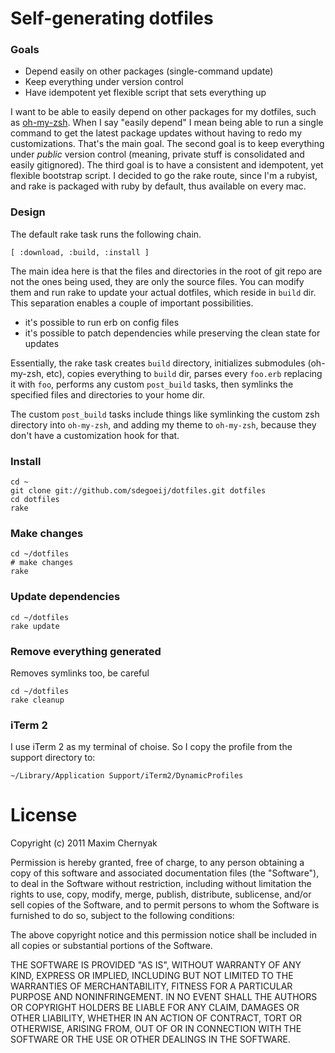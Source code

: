 # Self-generating dotfiles

### Goals

- Depend easily on other packages (single-command update)
- Keep everything under version control
- Have idempotent yet flexible script that sets everything up

I want to be able to easily depend on other packages for my dotfiles, such as [oh-my-zsh](https://github.com/robbyrussell/oh-my-zsh). When I say "easily depend" I mean being able to run a single command to get the latest package updates without having to redo my customizations. That's the main goal. The second goal is to keep everything under _public_ version control (meaning, private stuff is consolidated and easily gitignored). The third goal is to have a consistent and idempotent, yet flexible bootstrap script. I decided to go the rake route, since I'm a rubyist, and rake is packaged with ruby by default, thus available on every mac.

### Design

The default rake task runs the following chain.

    [ :download, :build, :install ]

The main idea here is that the files and directories in the root of git repo are not the ones being used, they are only the source files. You can modify them and run rake to update your actual dotfiles, which reside in `build` dir. This separation enables a couple of important possibilities.

- it's possible to run erb on config files
- it's possible to patch dependencies while preserving the clean state for updates

Essentially, the rake task creates `build` directory, initializes submodules (oh-my-zsh, etc), copies everything to `build` dir, parses every `foo.erb` replacing it with `foo`, performs any custom `post_build` tasks, then symlinks the specified files and directories to your home dir.

The custom `post_build` tasks include things like symlinking the custom zsh directory into `oh-my-zsh`, and adding my theme to `oh-my-zsh`, because they don't have a customization hook for that.


### Install

    cd ~
    git clone git://github.com/sdegoeij/dotfiles.git dotfiles
    cd dotfiles
    rake

### Make changes

    cd ~/dotfiles
    # make changes
    rake

### Update dependencies

    cd ~/dotfiles
    rake update

### Remove everything generated

Removes symlinks too, be careful

    cd ~/dotfiles
    rake cleanup

### iTerm 2
I use iTerm 2 as my terminal of choise. So I copy the profile from the support directory to:

    ~/Library/Application Support/iTerm2/DynamicProfiles

# License
Copyright (c) 2011 Maxim Chernyak

Permission is hereby granted, free of charge, to any person obtaining
a copy of this software and associated documentation files (the
"Software"), to deal in the Software without restriction, including
without limitation the rights to use, copy, modify, merge, publish,
distribute, sublicense, and/or sell copies of the Software, and to
permit persons to whom the Software is furnished to do so, subject to
the following conditions:

The above copyright notice and this permission notice shall be
included in all copies or substantial portions of the Software.

THE SOFTWARE IS PROVIDED "AS IS", WITHOUT WARRANTY OF ANY KIND,
EXPRESS OR IMPLIED, INCLUDING BUT NOT LIMITED TO THE WARRANTIES OF
MERCHANTABILITY, FITNESS FOR A PARTICULAR PURPOSE AND
NONINFRINGEMENT. IN NO EVENT SHALL THE AUTHORS OR COPYRIGHT HOLDERS BE
LIABLE FOR ANY CLAIM, DAMAGES OR OTHER LIABILITY, WHETHER IN AN ACTION
OF CONTRACT, TORT OR OTHERWISE, ARISING FROM, OUT OF OR IN CONNECTION
WITH THE SOFTWARE OR THE USE OR OTHER DEALINGS IN THE SOFTWARE.

